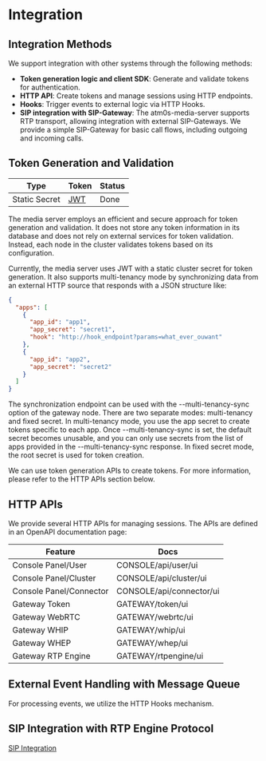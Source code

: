 # Integration

## Integration Methods

We support integration with other systems through the following methods:

- **Token generation logic and client SDK**: Generate and validate tokens for authentication.
- **HTTP API**: Create tokens and manage sessions using HTTP endpoints.
- **Hooks**: Trigger events to external logic via HTTP Hooks.
- **SIP integration with SIP-Gateway**: The atm0s-media-server supports RTP transport, allowing integration with external SIP-Gateways. We provide a simple SIP-Gateway for basic call flows, including outgoing and incoming calls.

## Token Generation and Validation

| Type          | Token                  | Status |
| ------------- | ---------------------- | ------ |
| Static Secret | [JWT](https://jwt.io/) | Done   |

The media server employs an efficient and secure approach for token generation and validation. It does not store any token information in its database and does not rely on external services for token validation. Instead, each node in the cluster validates tokens based on its configuration.

Currently, the media server uses JWT with a static cluster secret for token generation. It also supports multi-tenancy mode by synchronizing data from an external HTTP source that responds with a JSON structure like:

```json
{
  "apps": [
    {
      "app_id": "app1",
      "app_secret": "secret1",
      "hook": "http://hook_endpoint?params=what_ever_ouwant"
    },
    {
      "app_id": "app2",
      "app_secret": "secret2"
    }
  ]
}
```

The synchronization endpoint can be used with the --multi-tenancy-sync option of the gateway node. There are two separate modes: multi-tenancy and fixed secret. In multi-tenancy mode, you use the app secret to create tokens specific to each app. Once --multi-tenancy-sync is set, the default secret becomes unusable, and you can only use secrets from the list of apps provided in the --multi-tenancy-sync response. In fixed secret mode, the root secret is used for token creation.

We can use token generation APIs to create tokens. For more information, please refer to the HTTP APIs section below.

## HTTP APIs

We provide several HTTP APIs for managing sessions. The APIs are defined in an OpenAPI documentation page:

| Feature                 | Docs                     |
| ----------------------- | ------------------------ |
| Console Panel/User      | CONSOLE/api/user/ui      |
| Console Panel/Cluster   | CONSOLE/api/cluster/ui   |
| Console Panel/Connector | CONSOLE/api/connector/ui |
| Gateway Token           | GATEWAY/token/ui         |
| Gateway WebRTC          | GATEWAY/webrtc/ui        |
| Gateway WHIP            | GATEWAY/whip/ui          |
| Gateway WHEP            | GATEWAY/whep/ui          |
| Gateway RTP Engine      | GATEWAY/rtpengine/ui     |

## External Event Handling with Message Queue

For processing events, we utilize the HTTP Hooks mechanism.

## SIP Integration with RTP Engine Protocol

[SIP Integration](../getting-started/quick-start/sip.md)

